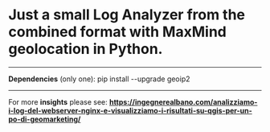 # Just a small Log Analyzer from the combined format with MaxMind geolocation in Python.

---

**Dependencies** (only one): pip install --upgrade geoip2

---

For more **insights** please see: **https://ingegnerealbano.com/analizziamo-i-log-del-webserver-nginx-e-visualizziamo-i-risultati-su-qgis-per-un-po-di-geomarketing/**
